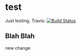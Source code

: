 # test
Just testing.  Travis: [![Build Status](https://travis-ci.org/alejandromarcu/test.svg?branch=master)](https://travis-ci.org/alejandromarcu/test)

## Blah Blah

new change
